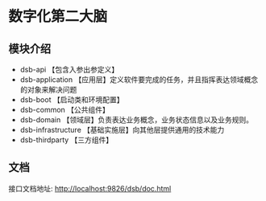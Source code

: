# 数字化第二大脑

## 模块介绍

- dsb-api 【包含入参出参定义】
- dsb-application 【应用层】定义软件要完成的任务，并且指挥表达领域概念的对象来解决问题
- dsb-boot 【启动类和环境配置】
- dsb-common 【公共组件】
- dsb-domain 【领域层】负责表达业务概念，业务状态信息以及业务规则。
- dsb-infrastructure 【基础实施层】向其他层提供通用的技术能力
- dsb-thirdparty 【三方组件】

## 文档

接口文档地址: [http://localhost:9826/dsb/doc.html](http://localhost:9826/sbs/doc.html)




